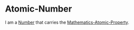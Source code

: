 # Atomic-Number

I am a [Number](60000.md) that carries the [Mathematics-Atomic-Property](13000009.md).
